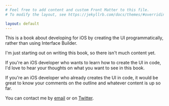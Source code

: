```yaml
---
# Feel free to add content and custom Front Matter to this file.
# To modify the layout, see https://jekyllrb.com/docs/themes/#overriding-theme-defaults

layout: default
---
```


This is a book about developing for iOS by creating the UI
programmatically, rather than using Interface Builder.

I'm just starting out on writing this book, so there isn't much content
yet.

If you're an iOS developer who wants to learn how to create the UI in
code, I'd love to hear your thoughts on what you want to see in this
book.

If you're an iOS developer who already creates the UI in code, it would
be great to know your comments on the outline and whatever content is
up so far.

You can contact me by [email](mailto:roop@roopc.net) or on
[Twitter](https://twitter.com/roopeshchander).
